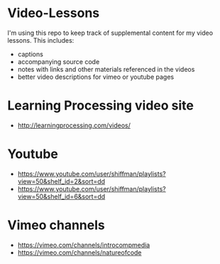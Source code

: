 # Video-Lessons

I'm using this repo to keep track of supplemental content for my video lessons. This includes:

* captions
* accompanying source code
* notes with links and other materials referenced in the videos
* better video descriptions for vimeo or youtube pages

# Learning Processing video site
* http://learningprocessing.com/videos/

# Youtube
* https://www.youtube.com/user/shiffman/playlists?view=50&shelf_id=2&sort=dd
* https://www.youtube.com/user/shiffman/playlists?view=50&shelf_id=6&sort=dd

# Vimeo channels
* https://vimeo.com/channels/introcompmedia
* https://vimeo.com/channels/natureofcode
